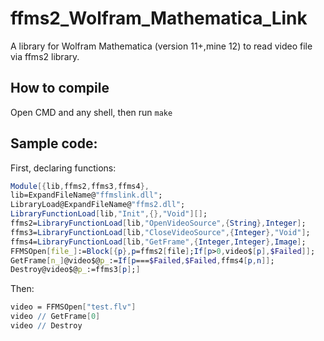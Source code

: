 # ffms2_Wolfram_Mathematica_Link

A library for Wolfram Mathematica (version 11+,mine 12) to read video file via ffms2 library.

## How to compile

Open CMD and any shell, then run `make`

## Sample code:

First, declaring functions: 

```Mathematica
Module[{lib,ffms2,ffms3,ffms4},
lib=ExpandFileName@"ffmslink.dll";
LibraryLoad@ExpandFileName@"ffms2.dll";
LibraryFunctionLoad[lib,"Init",{},"Void"][];
ffms2=LibraryFunctionLoad[lib,"OpenVideoSource",{String},Integer];
ffms3=LibraryFunctionLoad[lib,"CloseVideoSource",{Integer},"Void"];
ffms4=LibraryFunctionLoad[lib,"GetFrame",{Integer,Integer},Image];
FFMSOpen[file_]:=Block[{p},p=ffms2[file];If[p>0,video$[p],$Failed]];
GetFrame[n_]@video$@p_:=If[p===$Failed,$Failed,ffms4[p,n]];
Destroy@video$@p_:=ffms3[p];]
```

Then:

```Mathematica
video = FFMSOpen["test.flv"]
video // GetFrame[0]
video // Destroy
```
